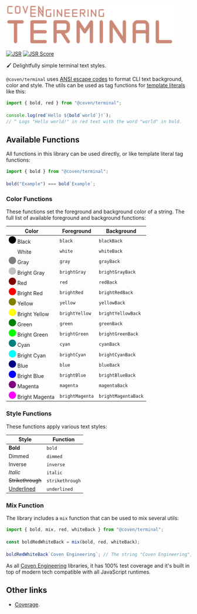 <img alt="Coven Engineering Terminal logo" src="https://raw.githubusercontent.com/covenengineering/libraries/main/@coven/terminal/logo.svg" height="108" />

[![JSR](https://jsr.io/badges/@coven/terminal)](https://jsr.io/@coven/terminal)
[![JSR Score](https://jsr.io/badges/@coven/terminal/score)](https://jsr.io/@coven/terminal/score)

🖌️ Delightfully simple terminal text styles.

`@coven/terminal` uses [ANSI escape codes][ansi-escape-code] to format CLI text
background, color and style. The utils can be used as tag functions for
[template literals][template-literals] like this:

```typescript
import { bold, red } from "@coven/terminal";

console.log(red`Hello ${bold`world`}!`);
// ^ Logs "Hello world!" in red text with the word "world" in bold.
```

## Available Functions

All functions in this library can be used directly, or like template literal tag
functions:

```typescript
import { bold } from "@coven/terminal";

bold("Example") === bold`Example`;
```

### Color Functions

These functions set the foreground and background color of a string. The full
list of available foreground and background functions:

| Color                                                                                                                                        | Foreground      | Background          |
| -------------------------------------------------------------------------------------------------------------------------------------------- | --------------- | ------------------- |
| ![Black](https://raw.githubusercontent.com/covenengineering/libraries/main/@coven/terminal/colors/black.svg) Black                           | `black`         | `blackBack`         |
| ![White](https://raw.githubusercontent.com/covenengineering/libraries/main/@coven/terminal/colors/white.svg) White                           | `white`         | `whiteBack`         |
| ![Gray](https://raw.githubusercontent.com/covenengineering/libraries/main/@coven/terminal/colors/gray.svg) Gray                              | `gray`          | `grayBack`          |
| ![Bright gray](https://raw.githubusercontent.com/covenengineering/libraries/main/@coven/terminal/colors/brightGray.svg) Bright Gray          | `brightGray`    | `brightGrayBack`    |
| ![Red](https://raw.githubusercontent.com/covenengineering/libraries/main/@coven/terminal/colors/red.svg) Red                                 | `red`           | `redBack`           |
| ![Bright red](https://raw.githubusercontent.com/covenengineering/libraries/main/@coven/terminal/colors/brightRed.svg) Bright Red             | `brightRed`     | `brightRedBack`     |
| ![Yellow](https://raw.githubusercontent.com/covenengineering/libraries/main/@coven/terminal/colors/yellow.svg) Yellow                        | `yellow`        | `yellowBack`        |
| ![Bright yellow](https://raw.githubusercontent.com/covenengineering/libraries/main/@coven/terminal/colors/brightYellow.svg) Bright Yellow    | `brightYellow`  | `brightYellowBack`  |
| ![Green](https://raw.githubusercontent.com/covenengineering/libraries/main/@coven/terminal/colors/green.svg) Green                           | `green`         | `greenBack`         |
| ![Bright green](https://raw.githubusercontent.com/covenengineering/libraries/main/@coven/terminal/colors/brightGreen.svg) Bright Green       | `brightGreen`   | `brightGreenBack`   |
| ![Cyan](https://raw.githubusercontent.com/covenengineering/libraries/main/@coven/terminal/colors/cyan.svg) Cyan                              | `cyan`          | `cyanBack`          |
| ![Bright cyan](https://raw.githubusercontent.com/covenengineering/libraries/main/@coven/terminal/colors/brightCyan.svg) Bright Cyan          | `brightCyan`    | `brightCyanBack`    |
| ![Blue](https://raw.githubusercontent.com/covenengineering/libraries/main/@coven/terminal/colors/blue.svg) Blue                              | `blue`          | `blueBack`          |
| ![Bright blue](https://raw.githubusercontent.com/covenengineering/libraries/main/@coven/terminal/colors/brightBlue.svg) Bright Blue          | `brightBlue`    | `brightBlueBack`    |
| ![Magenta](https://raw.githubusercontent.com/covenengineering/libraries/main/@coven/terminal/colors/magenta.svg) Magenta                     | `magenta`       | `magentaBack`       |
| ![Bright magenta](https://raw.githubusercontent.com/covenengineering/libraries/main/@coven/terminal/colors/brightMagenta.svg) Bright Magenta | `brightMagenta` | `brightMagentaBack` |

### Style Functions

These functions apply various text styles:

| Style                 | Function        |
| --------------------- | --------------- |
| **Bold**              | `bold`          |
| Dimmed                | `dimmed`        |
| Inverse               | `inverse`       |
| _Italic_              | `italic`        |
| ~~Strikethrough~~     | `strikethrough` |
| <ins>Underlined</ins> | `underlined`    |

### Mix Function

The library includes a `mix` function that can be used to mix several utils:

```typescript
import { bold, mix, red, whiteBack } from "@coven/terminal";

const boldRedWhiteBack = mix(bold, red, whiteBack);

boldRedWhiteBack`Coven Engineering`; // The string "Coven Engineering", with bold style, red color and white background
```

As all [Coven Engineering](https://coven.engineering) libraries, it has 100%
test coverage and it's built in top of modern tech compatible with all
JavaScript runtimes.

## Other links

- [Coverage](https://coveralls.io/github/covenengineering/libraries).

<!-- Reference -->

[ansi-escape-code]: https://en.wikipedia.org/wiki/ANSI_escape_code
[template-literals]: https:/mdn.io/Template_literals
